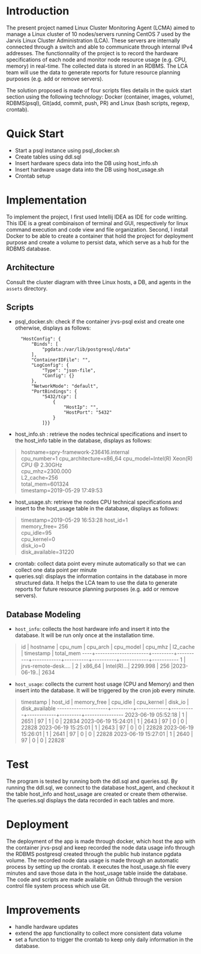 # Introduction
The present project named Linux Cluster Monitoring Agent (LCMA) aimed to manage a Linux cluster of 10 nodes/servers running CentOS 7 used by the Jarvis Linux Cluster Administration (LCA). These servers are internally connected through a switch and able to communicate through internal IPv4 addresses. The functionnality of the project is to record the hardware specifications of each node and monitor node resource usage (e.g. CPU, memory) in real-time. The collected data is stored in an RDBMS. The LCA team will use the data to generate reports for future resource planning purposes (e.g. add or remove servers).

The solution proposed is made of four scripts files details in the quick start section using the following technology: Docker (container, images, volume), RDBMS(psql), Git(add, commit, push, PR) and Linux (bash scripts, regexp, crontab).

# Quick Start
- Start a psql instance using psql_docker.sh
- Create tables using ddl.sql
- Insert hardware specs data into the DB using host_info.sh
- Insert hardware usage data into the DB using host_usage.sh
- Crontab setup

# Implementation
To implement the project, I first used Intellij IDEA as IDE for code writting. This IDE is a great combinaison of terminal and GUI, respectively for linux command execution and code view and file organization.
Second, I install Docker to be able to create a container that hold the project for deployment purpose and create a volume to persist data, which serve as a hub for the RDBMS database.


## Architecture
Consult the cluster diagram with three Linux hosts, a DB, and agents in the `assets` directory.

## Scripts
- psql_docker.sh: check if the container jrvs-psql exist and create one otherwise, displays as follows:

        "HostConfig": {
            "Binds": [
                "pgdata:/var/lib/postgresql/data"
            ],
            "ContainerIDFile": "",
            "LogConfig": {
                "Type": "json-file",
                "Config": {}
            },
            "NetworkMode": "default",
            "PortBindings": {
                "5432/tcp": [
                    {
                        "HostIp": "",
                        "HostPort": "5432"
                    }
                ]}}

- host_info.sh : retrieve the nodes technical specifications and insert to the host_info table in the database, displays as follows:

> hostname=spry-framework-236416.internal   
> cpu_number=1 
> cpu_architecture=x86_64
> cpu_model=Intel(R) Xeon(R) CPU @ 2.30GHz  
> cpu_mhz=2300.000  
> L2_cache=256       
> total_mem=601324  
> timestamp=2019-05-29 17:49:53  

- host_usage.sh: retrieve the nodes CPU technical specifications and insert to the host_usage table in the database, displays as follows:

> timestamp=2019-05-29 16:53:28
> host_id=1                  
> memory_free= 256             
> cpu_idle=95                 
> cpu_kernel=0                 
> disk_io=0                    
> disk_available=31220

- crontab: collect data point every minute automatically so that we can collect one data point per minute
- queries.sql: displays the information contains in the database in more structured data. It helps the LCA team to use the data to generate reports for future resource planning purposes (e.g. add or remove servers).

## Database Modeling
- `host_info`: collects the host hardware info and insert it into the database. It will be run only once at the installation time.

> id |   hostname           | cpu_num | cpu_arch |  cpu_model | cpu_mhz  | l2_cache |  timestamp | total_mem
> ----+----------------------+---------+----------+------------+----------+----------+------------+-----------
> 1 | jrvs-remote-desk.... |  	   2 |  x86_64  | Intel(R)...| 2299.998 | 	   256 |2023-06-19..|      2634


- `host_usage`: collects the current host usage (CPU and Memory) and then insert into the database. It will be triggered by the cron job every minute.

> timestamp           | host_id | memory_free | cpu_idle | cpu_kernel | disk_io | disk_available
> ---------------------+---------+-------------+----------+------------+---------+----------------
> 2023-06-19 05:52:18 |       1 |        2651 |       97 |          1 |       0 |          22834
> 2023-06-19 15:24:01 |       1 |        2643 |       97 |          0 |       0 |          22828
> 2023-06-19 15:25:01 |       1 |        2643 |       97 |          0 |       0 |          22828
> 2023-06-19 15:26:01 |       1 |        2641 |       97 |          0 |       0 |          22828
> 2023-06-19 15:27:01 |       1 |        2640 |       97 |          0 |       0 |          22828`


# Test
The program is tested by running both the ddl.sql and queries.sql. By running the ddl.sql, we connect to the database host_agent, and checkout it the table host_info and host_usage are created or create them otherwise. The queries.sql displays the data recorded in each tables and
more.

# Deployment
The deployment of the app is made through docker, which host the app with the container jrvs-psql and keep recorded the node data usage info through the RDBMS postgresql created through the public hub instance pgdata volume.
The recorded node data usage is made through an automatic process by setting up the crontab. it executes the host_usage.sh file every minutes and save those data in the host_usage table inside the database.
The code and scripts are made available on Github through the version control file system process which use Git.

# Improvements
- handle hardware updates
- extend the app functionality to collect more consistent data volume
- set a function to trigger the crontab to keep only daily information in the database.